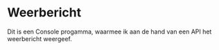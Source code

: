 # Weerbericht

Dit is een Console progamma, waarmee ik aan de hand van een API het weerbericht weergeef.
